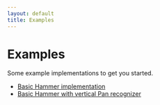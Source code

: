 ```yaml
---
layout: default
title: Examples
---
```


# Examples

Some example implementations to get you started.

- [Basic Hammer implementation](http://codepen.io/jtangelder/pen/lgELw)
- [Basic Hammer with vertical Pan recognizer](http://codepen.io/jtangelder/pen/ABFnd)
